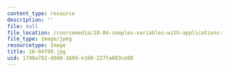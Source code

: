 ```yaml
---
content_type: resource
description: ''
file: null
file_location: /coursemedia/18-04-complex-variables-with-applications-fall-1999/1790a782d0d01699e160227fa083ce88_18-04f99.jpg
file_type: image/jpeg
resourcetype: Image
title: 18-04f99.jpg
uid: 1790a782-d0d0-1699-e160-227fa083ce88
---
```

